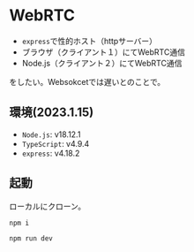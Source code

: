 # WebRTC

- `express`で性的ホスト（httpサーバー）
- ブラウザ（クライアント１）にてWebRTC通信
- Node.js（クライアント２）にてWebRTC通信

をしたい。Websokcetでは遅いとのことで。

## 環境(2023.1.15)

- `Node.js`: v18.12.1
- `TypeScript`: v4.9.4
- `express`: v4.18.2

## 起動

ローカルにクローン。

```bash
npm i
```

```bash
npm run dev
```
